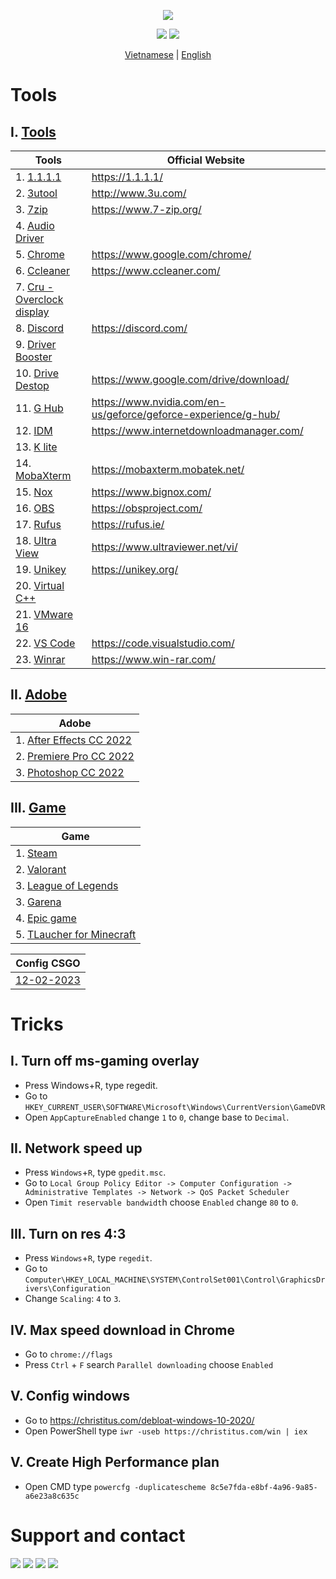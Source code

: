 <p align="center">
	<img src="https://github-readme-stats.vercel.app/api/pin/?username=ngnducnhat&repo=tools-and-tricks">
</p>

<p align="center">
    <img src="https://img.shields.io/github/forks/ngnducnhat/tools-and-tricks?style=flat-square">
    <img src="https://img.shields.io/github/stars/ngnducnhat/tools-and-tricks?color=yellow&style=flat-square">
    
</p>
<p align="center">
    <a href="./README_VI.MD">Vietnamese</a>
    |
    <a href="./README.MD">English</a>
</p>

# Tools

## I. [Tools](https://github.com/ngnducnhat/tools-and-tricks/releases/tag/tools)

| Tools                                                                                                                                        | Official Website                                               |
| -------------------------------------------------------------------------------------------------------------------------------------------- | -------------------------------------------------------------- |
| 1. [1.1.1.1](https://github.com/ngnducnhat/tools-and-tricks/releases/download/tools/Cloudflare_WARP_Release-x64.msi)                         | https://1.1.1.1/                                               |
| 2. [3utool](https://github.com/ngnducnhat/tools-and-tricks/releases/download/tools/3uTools_v2.63.003_Setup.exe)                              | http://www.3u.com/                                             |
| 3. [7zip](https://github.com/ngnducnhat/tools-and-tricks/releases/download/tools/7zip.exe)                                                   | https://www.7-zip.org/                                         |
| 4. [Audio Driver](https://github.com/ngnducnhat/tools-and-tricks/releases/download/tools/Audio_Realtek_6.0.1.8378_W10x64_A.zip)              |                                                                |
| 5. [Chrome](https://github.com/ngnducnhat/tools-and-tricks/releases/download/tools/ChromeSetup.exe)                                          | https://www.google.com/chrome/                                 |
| 6. [Ccleaner](https://github.com/ngnducnhat/tools-and-tricks/releases/download/tools/ccsetup609.exe)                                         | https://www.ccleaner.com/                                      |
| 7. [Cru - Overclock display](https://github.com/ngnducnhat/tools-and-tricks/releases/download/tools/cru-1.5.2.rar)                           |                                                                |
| 8. [Discord](https://github.com/ngnducnhat/tools-and-tricks/releases/download/tools/DiscordSetup.exe)                                        | https://discord.com/                                           |
| 9. [Driver Booster](https://github.com/ngnducnhat/tools-and-tricks/releases/download/tools/Driver.Booster.9.2.0.178.rar)                     |                                                                |
| 10. [Drive Destop](https://github.com/ngnducnhat/tools-and-tricks/releases/download/tools/GoogleDriveSetup.exe)                              | https://www.google.com/drive/download/                         |
| 11. [G Hub](https://github.com/ngnducnhat/tools-and-tricks/releases/download/tools/lghub_installer.exe)                                      | https://www.nvidia.com/en-us/geforce/geforce-experience/g-hub/ |
| 12. [IDM](https://github.com/ngnducnhat/tools-and-tricks/releases/download/tools/IDM.Retail.v6.41.build.6.incl.Patcher_LinkNeverDie.Com.rar) | https://www.internetdownloadmanager.com/                       |
| 13. [K lite](https://github.com/ngnducnhat/tools-and-tricks/releases/download/tools/k-lite-codec-pack-full_1730.exe)                         |                                                                |
| 14. [MobaXterm](https://github.com/ngnducnhat/tools-and-tricks/releases/download/tools/MobaXterm_Installer_v21.5.zip)                        | https://mobaxterm.mobatek.net/                                 |
| 15. [Nox](https://github.com/ngnducnhat/tools-and-tricks/releases/download/tools/nox_setup_v7.0.5.0_full_intl.exe)                           | https://www.bignox.com/                                        |
| 16. [OBS](https://github.com/ngnducnhat/tools-and-tricks/releases/download/tools/OBS-Studio-28.1.2-Full-Installer-x64.exe)                   | https://obsproject.com/                                        |
| 17. [Rufus](https://github.com/ngnducnhat/tools-and-tricks/releases/download/tools/rufus-3.21.exe)                                           | https://rufus.ie/                                              |
| 18. [Ultra View](https://github.com/ngnducnhat/tools-and-tricks/releases/download/tools/UltraViewer_setup_6.6_vi.exe)                        | https://www.ultraviewer.net/vi/                                |
| 19. [Unikey](https://github.com/ngnducnhat/tools-and-tricks/releases/download/tools/UniKeyNT.exe)                                            | https://unikey.org/                                            |
| 20. [Virtual C++](https://github.com/ngnducnhat/tools-and-tricks/releases/download/tools/VC_redist.x64.exe)                                  |                                                                |
| 21. [VMware 16](https://github.com/ngnducnhat/tools-and-tricks/releases/download/tools/VMware-workstation-full-16.2.1-18811642.exe)          |                                                                |
| 22. [VS Code](https://github.com/ngnducnhat/tools-and-tricks/releases/download/tools/VSCodeUserSetup-x64-1.63.1.exe)                         | https://code.visualstudio.com/                                 |
| 23. [Winrar](https://github.com/ngnducnhat/tools-and-tricks/releases/download/tools/Winrar_x64_6.0.2.zip)                                    | https://www.win-rar.com/                                       |

## II. [Adobe](https://github.com/ngnducnhat/tools-and-tricks/releases/tag/adobe)

| Adobe                                                                                                                           |
| ------------------------------------------------------------------------------------------------------------------------------- |
| 1. [After Effects CC 2022](https://github.com/ngnducnhat/tools-and-tricks/releases/download/adobe/Adobe.After.Effects.2022.exe) |
| 2. [Premiere Pro CC 2022](https://github.com/ngnducnhat/tools-and-tricks/releases/download/adobe/Adobe.Premiere.Pro.2022.exe)   |
| 3. [Photoshop CC 2022](https://github.com/ngnducnhat/tools-and-tricks/releases/download/adobe/Adobe.Photoshop.2022.exe)         |

## III. [Game](https://github.com/ngnducnhat/tools-and-tricks/releases/tag/game)

| Game                                                         |
| ------------------------------------------------------------ |
| 1. [Steam](https://store.steampowered.com/about/)            |
| 2. [Valorant](https://valorant.zing.vn/vi-vn/download)       |
| 3. [League of Legends](https://lienminh.vnggames.com/vi-vn/) |
| 3. [Garena](https://www.garena.vn/gpc)                       |
| 4. [Epic game](https://www.epicgames.com/)                   |
| 5. [TLaucher for Minecraft](https://tlauncher.org/en/)       |

| Config CSGO                                                                                 |
| ------------------------------------------------------------------------------------------- |
| [12-02-2023](https://github.com/ngnducnhat/tools-and-tricks/releases/download/game/cfg.zip) |

# Tricks

## I. Turn off ms-gaming overlay

-   Press Windows+R, type regedit.
-   Go to
    `HKEY_CURRENT_USER\SOFTWARE\Microsoft\Windows\CurrentVersion\GameDVR`
-   Open `AppCaptureEnabled` change `1` to `0`, change base to `Decimal`.

## II. Network speed up

-   Press `Windows`+`R`, type `gpedit.msc`.
-   Go to `Local Group Policy Editor -> Computer Configuration -> Administrative Templates -> Network -> QoS Packet Scheduler`
-   Open `Timit reservable bandwidt`h choose `Enabled` change `80` to `0`.

## III. Turn on res 4:3

-   Press `Windows`+`R`, type `regedit`.
-   Go to `Computer\HKEY_LOCAL_MACHINE\SYSTEM\ControlSet001\Control\GraphicsDrivers\Configuration`
-   Change `Scaling`: `4` to `3`.

## IV. Max speed download in Chrome

-   Go to `chrome://flags`
-   Press `Ctrl` + `F` search `Parallel downloading` choose `Enabled`

## V. Config windows

-   Go to https://christitus.com/debloat-windows-10-2020/
-   Open PowerShell type `iwr -useb https://christitus.com/win | iex`

## V. Create High Performance plan

-   Open CMD type `powercfg -duplicatescheme 8c5e7fda-e8bf-4a96-9a85-a6e23a8c635c`

# Support and contact

<a href="https://bit.ly/3ykbdSS?r=lp"><img src="https://img.shields.io/badge/Facebook-1877F2?style=flat-square&logo=facebook&logoColor=white"></a>
<a href="https://github.com/ngnducnhat"><img src="https://img.shields.io/badge/GitHub-100000?style=flat-square&logo=github&logoColor=white"></a>
<a href="mailto:contactwithme.isme@gmail.com"><img src="https://img.shields.io/badge/Gmail-D14836?style=flat-square&logo=gmail&logoColor=white"></a>
<a href="https://bit.ly/m/perlescent_1"><img src="https://img.shields.io/badge/website-000000?style=flat-square&logo=About.me&logoColor=white"></a>
